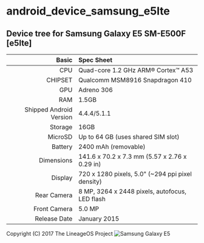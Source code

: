 # android_device_samsung_e5lte

## Device tree for Samsung Galaxy E5 SM-E500F [e5lte]

Basic   | Spec Sheet
-------:|:-------------------------
CPU     | Quad-core 1.2 GHz ARM® Cortex™ A53
CHIPSET | Qualcomm MSM8916 Snapdragon 410
GPU     | Adreno 306
RAM     | 1.5GB
Shipped Android Version | 4.4.4/5.1.1
Storage | 16GB
MicroSD | Up to 64 GB (uses shared SIM slot)
Battery | 2400 mAh (removable)
Dimensions | 141.6 x 70.2 x 7.3 mm (5.57 x 2.76 x 0.29 in)
Display | 720 x 1280 pixels, 5.0" (~294 ppi pixel density)
Rear Camera  | 8 MP, 3264 x 2448 pixels, autofocus, LED flash
Front Camera | 5.0 MP
Release Date | January 2015

Copyright (C) 2017 The LineageOS Project
![Samsung Galaxy E5](http://cdn2.gsmarena.com/vv/pics/samsung/samsung-galaxy-e5-1.jpg "Samsung Galaxy E5")
